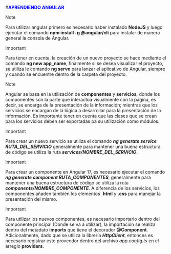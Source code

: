 #<FONT COLOR='blue'>**APRENDIENDO ANGULAR**</FONT>


> [!NOTE]
> Para utilizar angular primero es necesario haber instalado **NodeJS** y luego ejecutar el comando **npm install -g @angular/cli** para instalar de manera general la consola de Angular.

>[!IMPORTANT]
> Para tener en cuenta, la creación de un nuevo proyecto se hace mediante el comando **ng new app_name**, finalmente si se desea visualizar el proyecto, se utiliza le comando **ng serve** para lanzar el aplicativo de Angular, siempre y cuando se encuentre dentro de la carpeta del proyecto.



> [!NOTE]
> Angular se basa en la utilización de **componentes** y **servicios**, donde los componentes son la parte que interactúa visualmente con la página, es decir, se encarga de la presentación de la información; mientras que los servicios se encargan de la lógica a desarrollar para la presentación de la información.
> Es importante tener en cuenta que las clases que se crean para los servicios deben ser exportadas pa su utilización como módulos.

> [!IMPORTANT]
> Para crear un nuevo servicio se utiliza el comando ***ng generate service RUTA_DEL_SERVICIO*** generalmente para mantener una buena estructura de código se utiliza la ruta ***services/NOMBRE_DEL_SERVICIO***.

> [!IMPORTANT]
> Para crear un componente en Angular 17, es necesario ejecutar el comando ***ng generate component RUTA_COMPONENTES***, generalmente para mantener una buena estructura de código se utiliza la ruta ***components/NOMBRE_COMPONENTE***. A diferencia de los servicios, los componentes añaden también los elementos **.html** y **.css** para manejar la presentación del mismo.

> [!IMPORTANT]
> Para utilizar los nuevos componentes, es necesario importarlo dentro del componente principal (Donde se va a utilizar), la importación se realiza dentro del metadato **imports** que tiene el decorador **@Component**. Adicionalmente, dado que se utiliza la librería ***HttpClient***, entonces es necesario registrar este proveedor dentro del archivo *app.config.ts* en el arreglo **providers**.